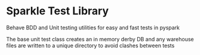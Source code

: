 # Sparkle Test Library
Behave BDD and Unit testing utilities for easy and fast tests in pyspark

The base unit test class creates an in memory derby DB and any warehouse files 
are written to a unique directory to avoid clashes between tests